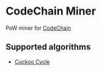 # CodeChain Miner

PoW miner for [CodeChain](https://github.com/CodeChain-io/codechain)

## Supported algorithms
- [Cuckoo Cycle](https://github.com/tromp/cuckoo)
